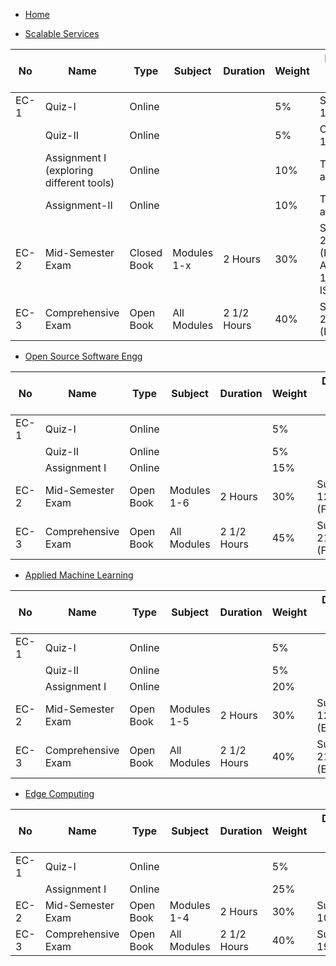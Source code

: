 * [Home](./index) 

* [Scalable Services](./Scalable/Index)

|No	    |Name	            | Type	    | Subject  | Duration	| Weight	| Day, Date, Session, Time
|---|---|---|---|---|---|---|  
|EC-1	|Quiz-I	            | Online	|   | 	        | 5%	                | September 1-10, 2023
|	    |Quiz-II	        | Online	|   | 	        | 5%	                | October 1-10, 2023
|	    |Assignment I (exploring different tools)	    | Online	|   | 	        | 10%	                | To be announced
|	    |Assignment-II	    | Online	|   | 	        | 10%	                | To be announced 
|EC-2	|Mid-Semester Exam	| Closed Book	| Modules 1-x  | 2 Hours 	| 30%	    | Saturday, 23/09/2023 (FN)  - 9:00 AM TO 11:15 AM IST
|EC-3	|Comprehensive Exam	| Open Book	| All Modules | 2 1/2 Hours 	| 40%	    | Saturday, 25/11/2023 (FN) 


* [Open Source Software Engg](./OpenSource/Index)

|No	    |Name	            | Type	    | Subject  | Duration	| Weight	    | Day, Date, Session, Time
|---|---|---|---|---|---|---|    
|EC-1	|Quiz-I	            | Online	|   | 	        | 5%	                | 
|	    |Quiz-II	        | Online	|   | 	        | 5%	                | 
|	    |Assignment I	    | Online	|   | 	        | 15%	                | 
|EC-2	|Mid-Semester Exam	| Open Book	| Modules 1-6  | 2 Hours 	| 30%	    | Sunday, 12/03/2023 (FN)
|EC-3	|Comprehensive Exam	| Open Book	| All Modules | 2 1/2 Hours 	| 45%	    | Sunday, 21/05/2023 (FN)


* [Applied Machine Learning](./AppliedMachineLearning/Index)

|No	    |Name	            | Type	    | Subject  | Duration	| Weight	    | Day, Date, Session, Time
|---|---|---|---|---|---|---|    
|EC-1	|Quiz-I	            | Online	|   | 	        | 5%	                | 
|	    |Quiz-II	        | Online	|   | 	        | 5%	                | 
|	    |Assignment I	    | Online	|   | 	        | 20%	                | 
|EC-2	|Mid-Semester Exam	| Open Book	| Modules 1-5  | 2 Hours 	| 30%	    | Sunday, 12/03/2023 (Evening) 
|EC-3	|Comprehensive Exam	| Open Book	| All Modules  | 2 1/2 Hours  	| 40%	    | Sunday, 21/05/2023 (Evening)


* [Edge Computing](./EdgeComputing/Index)

|No	    |Name	            | Type	    | Subject  | Duration	| Weight	    | Day, Date, Session, Time
|---|---|---|---|---|---|---|    
|EC-1	|Quiz-I	            | Online	|   | 	        | 5%	                | 
|	    |Assignment I	    | Online	|   | 	        | 25%	                | 
|EC-2	|Mid-Semester Exam	| Open Book	| Modules 1-4  | 2 Hours 	| 30%	    | Sunday, 10/03/2023 
|EC-3	|Comprehensive Exam	| Open Book	| All Modules  | 2 1/2 Hours 	| 40%	    | Sunday, 19/03/2023 

